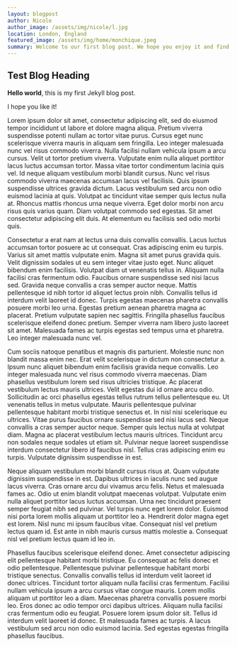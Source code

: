 ```yaml
---
layout: blogpost
author: Nicole
author_image: /assets/img/nicole/l.jpg
location: London, England
featured_image: /assets/img/home/monchique.jpeg
summary: Welcome to our first blog post. We hope you enjoy it and find it interesting!
---
```


## Test Blog Heading

**Hello world**, this is my first Jekyll blog post.

I hope you like it!

Lorem ipsum dolor sit amet, consectetur adipiscing elit, sed do eiusmod tempor incididunt ut labore et dolore magna aliqua. Pretium viverra suspendisse potenti nullam ac tortor vitae purus. Cursus eget nunc scelerisque viverra mauris in aliquam sem fringilla. Leo integer malesuada nunc vel risus commodo viverra. Nulla facilisi nullam vehicula ipsum a arcu cursus. Velit ut tortor pretium viverra. Vulputate enim nulla aliquet porttitor lacus luctus accumsan tortor. Massa vitae tortor condimentum lacinia quis vel. Id neque aliquam vestibulum morbi blandit cursus. Nunc vel risus commodo viverra maecenas accumsan lacus vel facilisis. Quis ipsum suspendisse ultrices gravida dictum. Lacus vestibulum sed arcu non odio euismod lacinia at quis. Volutpat ac tincidunt vitae semper quis lectus nulla at. Rhoncus mattis rhoncus urna neque viverra. Eget dolor morbi non arcu risus quis varius quam. Diam volutpat commodo sed egestas. Sit amet consectetur adipiscing elit duis. At elementum eu facilisis sed odio morbi quis.

Consectetur a erat nam at lectus urna duis convallis convallis. Lacus luctus accumsan tortor posuere ac ut consequat. Cras adipiscing enim eu turpis. Varius sit amet mattis vulputate enim. Magna sit amet purus gravida quis. Velit dignissim sodales ut eu sem integer vitae justo eget. Nunc aliquet bibendum enim facilisis. Volutpat diam ut venenatis tellus in. Aliquam nulla facilisi cras fermentum odio. Faucibus ornare suspendisse sed nisi lacus sed. Gravida neque convallis a cras semper auctor neque. Mattis pellentesque id nibh tortor id aliquet lectus proin nibh. Convallis tellus id interdum velit laoreet id donec. Turpis egestas maecenas pharetra convallis posuere morbi leo urna. Egestas pretium aenean pharetra magna ac placerat. Pretium vulputate sapien nec sagittis. Fringilla phasellus faucibus scelerisque eleifend donec pretium. Semper viverra nam libero justo laoreet sit amet. Malesuada fames ac turpis egestas sed tempus urna et pharetra. Leo integer malesuada nunc vel.

Cum sociis natoque penatibus et magnis dis parturient. Molestie nunc non blandit massa enim nec. Erat velit scelerisque in dictum non consectetur a. Ipsum nunc aliquet bibendum enim facilisis gravida neque convallis. Leo integer malesuada nunc vel risus commodo viverra maecenas. Diam phasellus vestibulum lorem sed risus ultricies tristique. Ac placerat vestibulum lectus mauris ultrices. Velit egestas dui id ornare arcu odio. Sollicitudin ac orci phasellus egestas tellus rutrum tellus pellentesque eu. Ut venenatis tellus in metus vulputate. Mauris pellentesque pulvinar pellentesque habitant morbi tristique senectus et. In nisl nisi scelerisque eu ultrices. Vitae purus faucibus ornare suspendisse sed nisi lacus sed. Neque convallis a cras semper auctor neque. Semper quis lectus nulla at volutpat diam. Magna ac placerat vestibulum lectus mauris ultrices. Tincidunt arcu non sodales neque sodales ut etiam sit. Pulvinar neque laoreet suspendisse interdum consectetur libero id faucibus nisl. Tellus cras adipiscing enim eu turpis. Vulputate dignissim suspendisse in est.

Neque aliquam vestibulum morbi blandit cursus risus at. Quam vulputate dignissim suspendisse in est. Dapibus ultrices in iaculis nunc sed augue lacus viverra. Cras ornare arcu dui vivamus arcu felis. Netus et malesuada fames ac. Odio ut enim blandit volutpat maecenas volutpat. Vulputate enim nulla aliquet porttitor lacus luctus accumsan. Urna nec tincidunt praesent semper feugiat nibh sed pulvinar. Vel turpis nunc eget lorem dolor. Euismod nisi porta lorem mollis aliquam ut porttitor leo a. Hendrerit dolor magna eget est lorem. Nisl nunc mi ipsum faucibus vitae. Consequat nisl vel pretium lectus quam id. Est ante in nibh mauris cursus mattis molestie a. Consequat nisl vel pretium lectus quam id leo in.

Phasellus faucibus scelerisque eleifend donec. Amet consectetur adipiscing elit pellentesque habitant morbi tristique. Eu consequat ac felis donec et odio pellentesque. Pellentesque pulvinar pellentesque habitant morbi tristique senectus. Convallis convallis tellus id interdum velit laoreet id donec ultrices. Tincidunt tortor aliquam nulla facilisi cras fermentum. Facilisi nullam vehicula ipsum a arcu cursus vitae congue mauris. Lorem mollis aliquam ut porttitor leo a diam. Maecenas pharetra convallis posuere morbi leo. Eros donec ac odio tempor orci dapibus ultrices. Aliquam nulla facilisi cras fermentum odio eu feugiat. Posuere lorem ipsum dolor sit. Tellus id interdum velit laoreet id donec. Et malesuada fames ac turpis. A lacus vestibulum sed arcu non odio euismod lacinia. Sed egestas egestas fringilla phasellus faucibus.
